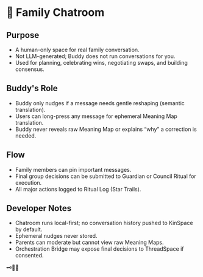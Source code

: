 # 🧵 Family Chatroom

## Purpose
- A human-only space for real family conversation.
- Not LLM-generated; Buddy does not run conversations for you.
- Used for planning, celebrating wins, negotiating swaps, and building consensus.

## Buddy's Role
- Buddy only nudges if a message needs gentle reshaping (semantic translation).
- Users can long-press any message for ephemeral Meaning Map translation.
- Buddy never reveals raw Meaning Map or explains “why” a correction is needed.

## Flow
- Family members can pin important messages.
- Final group decisions can be submitted to Guardian or Council Ritual for execution.
- All major actions logged to Ritual Log (Star Trails).

## Developer Notes
- Chatroom runs local-first; no conversation history pushed to KinSpace by default.
- Ephemeral nudges never stored.
- Parents can moderate but cannot view raw Meaning Maps.
- Orchestration Bridge may expose final decisions to ThreadSpace if consented.

🗝️🌙✨
